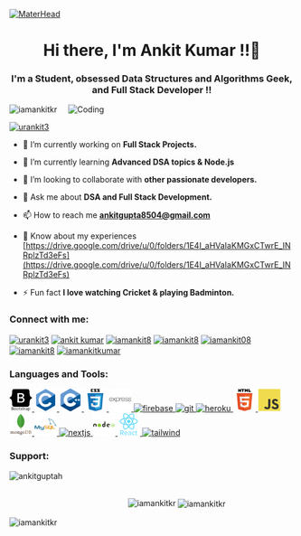 [![MaterHead](https://1.bp.blogspot.com/-7A4WynwLsMw/XbBpCXG8fHI/AAAAAAAAMt4/uOa1bpLskYgrwGbllhSu2SDj_Mig8SXJQCLcBGAsYHQ/s1600/2000_600px.gif)](https://rishavchanda.io)
<h1 align="center">Hi there, I'm Ankit Kumar !!👋</h1>
<h3 align="center">I'm a Student, obsessed Data Structures and Algorithms Geek, and Full Stack Developer !!</h3>
<img align="right" alt="Coding" width="400" src="https://cdn.dribbble.com/users/1162077/screenshots/3848914/programmer.gif">

<p align="left"> <img src="https://komarev.com/ghpvc/?username=iamankitkr&label=Profile%20views&color=0e75b6&style=flat" alt="iamankitkr" /> </p>

<p align="left"> <a href="https://twitter.com/urankit3" target="blank"><img src="https://img.shields.io/twitter/follow/urankit3?logo=twitter&style=for-the-badge" alt="urankit3" /></a> </p>

- 🔭 I’m currently working on **Full Stack Projects.**

- 🌱 I’m currently learning **Advanced DSA topics & Node.js**

- 👯 I’m looking to collaborate with **other passionate developers.**

- 💬 Ask me about **DSA and Full Stack Development.**

- 📫 How to reach me **ankitgupta8504@gmail.com**

- 📄 Know about my experiences [https://drive.google.com/drive/u/0/folders/1E4I_aHVaIaKMGxCTwrE_INRplzTd3eFs](https://drive.google.com/drive/u/0/folders/1E4I_aHVaIaKMGxCTwrE_INRplzTd3eFs)

- ⚡ Fun fact **I love watching Cricket & playing Badminton.**

<h3 align="left">Connect with me:</h3>
<p align="left">
<a href="https://twitter.com/urankit3" target="blank"><img align="center" src="https://raw.githubusercontent.com/rahuldkjain/github-profile-readme-generator/master/src/images/icons/Social/twitter.svg" alt="urankit3" height="30" width="40" /></a>
<a href="https://linkedin.com/in/ankit-kumar-4308b616a\" target="blank"><img align="center" src="https://raw.githubusercontent.com/rahuldkjain/github-profile-readme-generator/master/src/images/icons/Social/linked-in-alt.svg" alt="ankit kumar" height="30" width="40" /></a>
<a href="https://www.codechef.com/users/iamankit8" target="blank"><img align="center" src="https://cdn.jsdelivr.net/npm/simple-icons@3.1.0/icons/codechef.svg" alt="iamankit8" height="30" width="40" /></a>
<a href="https://www.hackerrank.com/iamankit8" target="blank"><img align="center" src="https://raw.githubusercontent.com/rahuldkjain/github-profile-readme-generator/master/src/images/icons/Social/hackerrank.svg" alt="iamankit8" height="30" width="40" /></a>
<a href="https://codeforces.com/profile/iamankit08" target="blank"><img align="center" src="https://raw.githubusercontent.com/rahuldkjain/github-profile-readme-generator/master/src/images/icons/Social/codeforces.svg" alt="iamankit08" height="30" width="40" /></a>
<a href="https://www.leetcode.com/iamankit8" target="blank"><img align="center" src="https://raw.githubusercontent.com/rahuldkjain/github-profile-readme-generator/master/src/images/icons/Social/leet-code.svg" alt="iamankit8" height="30" width="40" /></a>
<a href="https://auth.geeksforgeeks.org/user/iamankitkumar" target="blank"><img align="center" src="https://raw.githubusercontent.com/rahuldkjain/github-profile-readme-generator/master/src/images/icons/Social/geeks-for-geeks.svg" alt="iamankitkumar" height="30" width="40" /></a>
</p>

<h3 align="left">Languages and Tools:</h3>
<p align="left"> <a href="https://getbootstrap.com" target="_blank" rel="noreferrer"> <img src="https://raw.githubusercontent.com/devicons/devicon/master/icons/bootstrap/bootstrap-plain-wordmark.svg" alt="bootstrap" width="40" height="40"/> </a> <a href="https://www.cprogramming.com/" target="_blank" rel="noreferrer"> <img src="https://raw.githubusercontent.com/devicons/devicon/master/icons/c/c-original.svg" alt="c" width="40" height="40"/> </a> <a href="https://www.w3schools.com/cpp/" target="_blank" rel="noreferrer"> <img src="https://raw.githubusercontent.com/devicons/devicon/master/icons/cplusplus/cplusplus-original.svg" alt="cplusplus" width="40" height="40"/> </a> <a href="https://www.w3schools.com/css/" target="_blank" rel="noreferrer"> <img src="https://raw.githubusercontent.com/devicons/devicon/master/icons/css3/css3-original-wordmark.svg" alt="css3" width="40" height="40"/> </a> <a href="https://expressjs.com" target="_blank" rel="noreferrer"> <img src="https://raw.githubusercontent.com/devicons/devicon/master/icons/express/express-original-wordmark.svg" alt="express" width="40" height="40"/> </a> <a href="https://firebase.google.com/" target="_blank" rel="noreferrer"> <img src="https://www.vectorlogo.zone/logos/firebase/firebase-icon.svg" alt="firebase" width="40" height="40"/> </a> <a href="https://git-scm.com/" target="_blank" rel="noreferrer"> <img src="https://www.vectorlogo.zone/logos/git-scm/git-scm-icon.svg" alt="git" width="40" height="40"/> </a> <a href="https://heroku.com" target="_blank" rel="noreferrer"> <img src="https://www.vectorlogo.zone/logos/heroku/heroku-icon.svg" alt="heroku" width="40" height="40"/> </a> <a href="https://www.w3.org/html/" target="_blank" rel="noreferrer"> <img src="https://raw.githubusercontent.com/devicons/devicon/master/icons/html5/html5-original-wordmark.svg" alt="html5" width="40" height="40"/> </a> <a href="https://developer.mozilla.org/en-US/docs/Web/JavaScript" target="_blank" rel="noreferrer"> <img src="https://raw.githubusercontent.com/devicons/devicon/master/icons/javascript/javascript-original.svg" alt="javascript" width="40" height="40"/> </a> <a href="https://www.mongodb.com/" target="_blank" rel="noreferrer"> <img src="https://raw.githubusercontent.com/devicons/devicon/master/icons/mongodb/mongodb-original-wordmark.svg" alt="mongodb" width="40" height="40"/> </a> <a href="https://www.mysql.com/" target="_blank" rel="noreferrer"> <img src="https://raw.githubusercontent.com/devicons/devicon/master/icons/mysql/mysql-original-wordmark.svg" alt="mysql" width="40" height="40"/> </a> <a href="https://nextjs.org/" target="_blank" rel="noreferrer"> <img src="https://cdn.worldvectorlogo.com/logos/nextjs-2.svg" alt="nextjs" width="40" height="40"/> </a> <a href="https://nodejs.org" target="_blank" rel="noreferrer"> <img src="https://raw.githubusercontent.com/devicons/devicon/master/icons/nodejs/nodejs-original-wordmark.svg" alt="nodejs" width="40" height="40"/> </a> <a href="https://reactjs.org/" target="_blank" rel="noreferrer"> <img src="https://raw.githubusercontent.com/devicons/devicon/master/icons/react/react-original-wordmark.svg" alt="react" width="40" height="40"/> </a> <a href="https://tailwindcss.com/" target="_blank" rel="noreferrer"> <img src="https://www.vectorlogo.zone/logos/tailwindcss/tailwindcss-icon.svg" alt="tailwind" width="40" height="40"/> </a> </p>

<h3 align="left">Support:</h3>
<p><a href="https://www.buymeacoffee.com/ankitguptah"> <img align="left" src="https://cdn.buymeacoffee.com/buttons/v2/default-yellow.png" height="50" width="210" alt="ankitguptah" /></a></p><br><br>

<p><img align="left" src="https://github-readme-stats.vercel.app/api/top-langs?username=iamankitkr&show_icons=true&locale=en&layout=compact" alt="iamankitkr" /></p>

<p>&nbsp;<img align="center" src="https://github-readme-stats.vercel.app/api?username=iamankitkr&show_icons=true&locale=en" alt="iamankitkr" /></p>

<p><img align="center" src="https://github-readme-streak-stats.herokuapp.com/?user=iamankitkr&" alt="iamankitkr" /></p>
